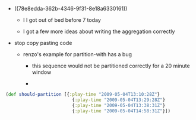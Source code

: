 - ((78e8edda-362b-4346-9f31-8e18a6330161))
	 - I I got out of bed before 7 today

	 - I got a few more ideas about writing the aggregation correctly

- stop copy pasting code
	 - renzo's example for partition-with has a bug
		 - this sequence would not be partitioned correctly for a 20 minute window

		 - 
```clojure
(def should-partition [{:play-time "2009-05-04T13:10:28Z"}
                         {:play-time "2009-05-04T13:29:28Z"}
                         {:play-time "2009-05-04T13:38:31Z"}
                         {:play-time "2009-05-04T14:58:31Z"}])
```
